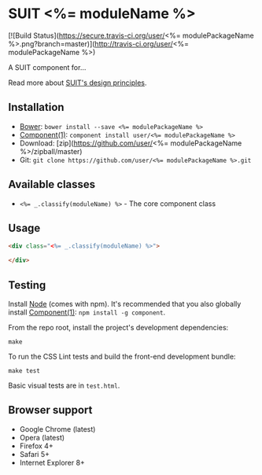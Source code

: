 # SUIT <%= moduleName %>

[![Build Status](https://secure.travis-ci.org/user/<%= modulePackageName %>.png?branch=master)](http://travis-ci.org/user/<%= modulePackageName %>)

A SUIT component for...

Read more about [SUIT's design principles](https://github.com/suitcss/suit/).

## Installation

* [Bower](http://bower.io/): `bower install --save <%= modulePackageName %>`
* [Component(1)](http://component.io/): `component install user/<%= modulePackageName %>`
* Download: [zip](https://github.com/user/<%= modulePackageName %>/zipball/master)
* Git: `git clone https://github.com/user/<%= modulePackageName %>.git`


## Available classes

* `<%= _.classify(moduleName) %>` - The core component class

## Usage

```html
<div class="<%= _.classify(moduleName) %>">

</div>
```

## Testing

Install [Node](http://nodejs.org) (comes with npm). It's recommended that you
also globally install [Component(1)](http://component.io): `npm install -g
component`.

From the repo root, install the project's development dependencies:

```
make
```

To run the CSS Lint tests and build the front-end development bundle:

```
make test
```

Basic visual tests are in `test.html`.

## Browser support

* Google Chrome (latest)
* Opera (latest)
* Firefox 4+
* Safari 5+
* Internet Explorer 8+

